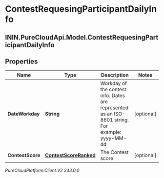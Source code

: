 # ContestRequesingParticipantDailyInfo

## ININ.PureCloudApi.Model.ContestRequesingParticipantDailyInfo

## Properties

|Name | Type | Description | Notes|
|------------ | ------------- | ------------- | -------------|
| **DateWorkday** | **String** | Workday of the contest info. Dates are represented as an ISO-8601 string. For example: yyyy-MM-dd | [optional] |
| **ContestScore** | [**ContestScoreRanked**](ContestScoreRanked) | The Contest score | [optional] |



_PureCloudPlatform.Client.V2 243.0.0_

